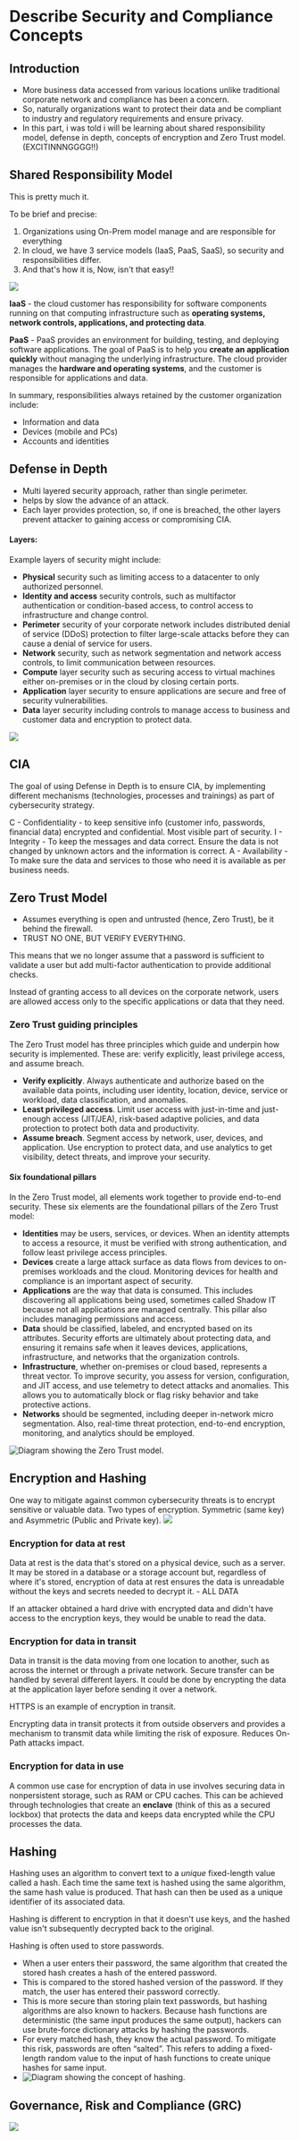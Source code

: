 # Describe Security and Compliance Concepts

## Introduction
- More business data accessed from various locations unlike traditional corporate network and compliance has been a concern.
- So, naturally organizations want to protect their data and be compliant to industry and regulatory requirements and ensure privacy.
- In this part, i was told i will be learning about shared responsibility model, defense in depth, concepts of encryption and Zero Trust model. (EXCITINNNGGGG!!)

## Shared Responsibility Model
This is pretty much it.

To be brief and precise:
1. Organizations using On-Prem model manage and are responsible for everything
2. In cloud, we have 3 service models (IaaS, PaaS, SaaS), so security and responsibilities differ.
3. And that's how it is, Now, isn't that easy!!

![](../../Pasted%20image%2020250210185126.png)

**IaaS** -  the cloud customer has responsibility for software components running on that computing infrastructure such as **operating systems, network controls, applications, and protecting data**.

**PaaS** -  PaaS provides an environment for building, testing, and deploying software applications. The goal of PaaS is to help you **create an application quickly** without managing the underlying infrastructure. The cloud provider manages the **hardware and operating systems**, and the customer is responsible for applications and data.

In summary, responsibilities always retained by the customer organization include:
- Information and data
- Devices (mobile and PCs)
- Accounts and identities

## Defense in Depth
- Multi layered security approach, rather than single perimeter.
- helps by slow the advance of an attack.
- Each layer provides protection, so, if one is breached, the other layers prevent attacker to gaining access or compromising CIA.

#### Layers:
Example layers of security might include:

- **Physical** security such as limiting access to a datacenter to only authorized personnel.
- **Identity and access** security controls, such as multifactor authentication or condition-based access, to control access to infrastructure and change control.
- **Perimeter** security of your corporate network includes distributed denial of service (DDoS) protection to filter large-scale attacks before they can cause a denial of service for users.
- **Network** security, such as network segmentation and network access controls, to limit communication between resources.
- **Compute** layer security such as securing access to virtual machines either on-premises or in the cloud by closing certain ports.
- **Application** layer security to ensure applications are secure and free of security vulnerabilities.
- **Data** layer security including controls to manage access to business and customer data and encryption to protect data.

![](../../Pasted%20image%2020250210191546.png)

## CIA
The goal of using Defense in Depth is to ensure CIA, by implementing different mechanisms (technologies, processes and trainings) as part of cybersecurity strategy.

C - Confidentiality - to keep sensitive info (customer info, passwords, financial data) encrypted and confidential. Most visible part of security.
I - Integrity - To keep the messages and data correct. Ensure the data is not changed by unknown actors and the information is correct.
A - Availability - To make sure the data and services to those who need it is available as per business needs.

## Zero Trust Model
- Assumes everything is open and untrusted (hence, Zero Trust), be it behind the firewall.
- TRUST NO ONE, BUT VERIFY EVERYTHING.

This means that we no longer assume that a password is sufficient to validate a user but add multi-factor authentication to provide additional checks. 

Instead of granting access to all devices on the corporate network, users are allowed access only to the specific applications or data that they need.

### Zero Trust guiding principles

The Zero Trust model has three principles which guide and underpin how security is implemented. These are: verify explicitly, least privilege access, and assume breach.

- **Verify explicitly**. Always authenticate and authorize based on the available data points, including user identity, location, device, service or workload, data classification, and anomalies.
- **Least privileged access**. Limit user access with just-in-time and just-enough access (JIT/JEA), risk-based adaptive policies, and data protection to protect both data and productivity.
- **Assume breach**. Segment access by network, user, devices, and application. Use encryption to protect data, and use analytics to get visibility, detect threats, and improve your security.

#### Six foundational pillars

In the Zero Trust model, all elements work together to provide end-to-end security. These six elements are the foundational pillars of the Zero Trust model:

- **Identities** may be users, services, or devices. When an identity attempts to access a resource, it must be verified with strong authentication, and follow least privilege access principles.
- **Devices** create a large attack surface as data flows from devices to on-premises workloads and the cloud. Monitoring devices for health and compliance is an important aspect of security.
- **Applications** are the way that data is consumed. This includes discovering all applications being used, sometimes called Shadow IT because not all applications are managed centrally. This pillar also includes managing permissions and access.
- **Data** should be classified, labeled, and encrypted based on its attributes. Security efforts are ultimately about protecting data, and ensuring it remains safe when it leaves devices, applications, infrastructure, and networks that the organization controls.
- **Infrastructure**, whether on-premises or cloud based, represents a threat vector. To improve security, you assess for version, configuration, and JIT access, and use telemetry to detect attacks and anomalies. This allows you to automatically block or flag risky behavior and take protective actions.
- **Networks** should be segmented, including deeper in-network micro segmentation. Also, real-time threat protection, end-to-end encryption, monitoring, and analytics should be employed.

![Diagram showing the Zero Trust model.](https://learn.microsoft.com/en-us/training/wwl-sci/describe-security-concepts-methodologies/media/2-zero-trust-pillars-v2.png)

## Encryption and Hashing
One way to mitigate against common cybersecurity threats is to encrypt sensitive or valuable data. Two types of encryption. Symmetric (same key) and Asymmetric (Public and Private key).
![](../../Pasted%20image%2020250210200208.png)


### Encryption for data at rest

Data at rest is the data that's stored on a physical device, such as a server. It may be stored in a database or a storage account but, regardless of where it's stored, encryption of data at rest ensures the data is unreadable without the keys and secrets needed to decrypt it. - ALL DATA

If an attacker obtained a hard drive with encrypted data and didn't have access to the encryption keys, they would be unable to read the data.

### Encryption for data in transit

Data in transit is the data moving from one location to another, such as across the internet or through a private network. Secure transfer can be handled by several different layers. It could be done by encrypting the data at the application layer before sending it over a network. 

HTTPS is an example of encryption in transit.

Encrypting data in transit protects it from outside observers and provides a mechanism to transmit data while limiting the risk of exposure. Reduces On-Path attacks impact.

### Encryption for data in use

A common use case for encryption of data in use involves securing data in nonpersistent storage, such as RAM or CPU caches. This can be achieved through technologies that create an **enclave** (think of this as a secured lockbox) that protects the data and keeps data encrypted while the CPU processes the data.

## Hashing

Hashing uses an algorithm to convert text to a _unique_ fixed-length value called a hash. Each time the same text is hashed using the same algorithm, the same hash value is produced. That hash can then be used as a unique identifier of its associated data.

Hashing is different to encryption in that it doesn't use keys, and the hashed value isn't subsequently decrypted back to the original.

Hashing is often used to store passwords. 
- When a user enters their password, the same algorithm that created the stored hash creates a hash of the entered password. 
- This is compared to the stored hashed version of the password. If they match, the user has entered their password correctly. 
- This is more secure than storing plain text passwords, but hashing algorithms are also known to hackers. Because hash functions are deterministic (the same input produces the same output), hackers can use brute-force dictionary attacks by hashing the passwords. 
- For every matched hash, they know the actual password. To mitigate this risk, passwords are often “salted”. This refers to adding a fixed-length random value to the input of hash functions to create unique hashes for same input.
- ![Diagram showing the concept of hashing.](https://learn.microsoft.com/en-us/training/wwl-sci/describe-security-concepts-methodologies/media/6-hashing-3-inline.png)

## Governance, Risk and Compliance (GRC)

![](../../Pasted%20image%2020250210200821.png)

